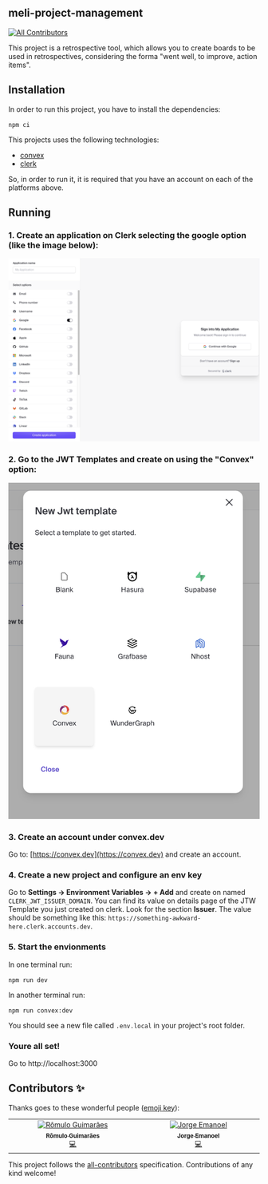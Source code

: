 ## meli-project-management
<!-- ALL-CONTRIBUTORS-BADGE:START - Do not remove or modify this section -->
[![All Contributors](https://img.shields.io/badge/all_contributors-1-orange.svg?style=flat-square)](#contributors-)
<!-- ALL-CONTRIBUTORS-BADGE:END -->

This project is a retrospective tool, which allows you to create boards to be used in retrospectives, considering the forma "went well, to improve, action items".

## Installation

In order to run this project, you have to install the dependencies:
```shell
npm ci
```

This projects uses the following technologies:

- [convex](https://convex.dev/)
- [clerk](https://clerk.com/)

So, in order to run it, it is required that you have an account on each of the platforms above.

## Running

### 1. Create an application on Clerk selecting the google option (like the image below):
![Clerk - first step: create an application selecting the google option](./docs/clerk-1.png)

### 2.  Go to the JWT Templates and create on using the "Convex" option:
![Clerk - second step: create a JWT Template](./docs/clerk-2.png)

### 3. Create an account under convex.dev
Go to: [https://convex.dev](https://convex.dev) and create an account.

### 4. Create a new project and configure an env key
Go to **Settings -> Environment Variables -> + Add** and create on named `CLERK_JWT_ISSUER_DOMAIN`.
You can find its value on details page of the JTW Template you just created on clerk. Look for the section **Issuer**.
The value should be something like this: `https://something-awkward-here.clerk.accounts.dev`.

### 5. Start the envionments

In one terminal run:
```
npm run dev
```

In another terminal run:
```
npm run convex:dev
```

You should see a new file called `.env.local` in your project's root folder.

### Youre all set!

Go to http://localhost:3000
## Contributors ✨

Thanks goes to these wonderful people ([emoji key](https://allcontributors.org/docs/en/emoji-key)):

<!-- ALL-CONTRIBUTORS-LIST:START - Do not remove or modify this section -->
<!-- prettier-ignore-start -->
<!-- markdownlint-disable -->
<table>
  <tbody>
    <tr>
      <td align="center" valign="top" width="14.28%"><a href="https://mercadolivre.com.br"><img src="https://avatars.githubusercontent.com/u/1641962?v=4?s=100" width="100px;" alt="Rômulo Guimarães"/><br /><sub><b>Rômulo Guimarães</b></sub></a><br /><a href="https://github.com/romulo1984/meli-project-management/commits?author=romulo1984" title="Code">💻</a></td>
      <td align="center" valign="top" width="14.28%"><a href="https://jorgeemanoel.com"><img src="https://avatars.githubusercontent.com/u/22504189?v=4?s=100" width="100px;" alt="Jorge Emanoel"/><br /><sub><b>Jorge Emanoel</b></sub></a><br /><a href="https://github.com/romulo1984/meli-project-management/commits?author=JorgeEmanoel" title="Code">💻</a></td>
    </tr>
  </tbody>
</table>

<!-- markdownlint-restore -->
<!-- prettier-ignore-end -->

<!-- ALL-CONTRIBUTORS-LIST:END -->

This project follows the [all-contributors](https://github.com/all-contributors/all-contributors) specification. Contributions of any kind welcome!
